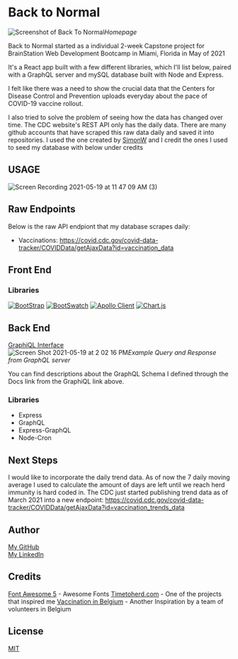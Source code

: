 # Back to Normal
![Screenshot of Back To Normal](https://user-images.githubusercontent.com/4029060/118316928-691d0a80-b4c5-11eb-8049-c2d3faf77531.png)*Homepage*

Back to Normal started as a individual 2-week Capstone project for BrainStation Web Development Bootcamp in Miami, Florida in May of 2021

It's a React app built with a few different libraries, which I'll list below, paired with a GraphQL server and mySQL database built with Node and Express.

I felt like there was a need to show the crucial data that the Centers for Disease Control and Prevention uploads everyday about the pace of COVID-19 vaccine rollout.

I also tried to solve the problem of seeing how the data has changed over time. The CDC website's REST API only has the daily data. There are many github accounts that have scraped this raw data daily and saved it into repositories. I used the one created by [SimonW](https://github.com/simonw) and I credit the ones I used to seed my database with below under credits
## USAGE
![Screen Recording 2021-05-19 at 11 47 09 AM (3)](https://user-images.githubusercontent.com/4029060/118889666-6ce8cc80-b8cb-11eb-94db-1a691eaf8074.gif)
## Raw Endpoints

Below is the raw API endpiont that my database scrapes daily:

- Vaccinations: https://covid.cdc.gov/covid-data-tracker/COVIDData/getAjaxData?id=vaccination_data
## Front End

### Libraries
[![BootStrap](https://user-images.githubusercontent.com/4029060/118845925-32b30700-b89a-11eb-8370-7533b90941da.png)](https://getbootstrap.com/) [![BootSwatch](https://user-images.githubusercontent.com/4029060/118846996-4448de80-b89b-11eb-9edb-9852a6fe0633.png)](https://bootswatch.com/darkly/) [![Apollo Client](https://user-images.githubusercontent.com/4029060/118849872-28930780-b89e-11eb-806c-d9e10cdaed50.png)](https://www.apollographql.com/docs/react/)  [![Chart.js](https://user-images.githubusercontent.com/4029060/119051330-06c67d00-b991-11eb-9c9e-4f92d0a7b9b9.png)](https://www.chartjs.org/)
## Back End
[GraphiQL Interface](https://backtonormal.herokuapp.com/graphql)  
![Screen Shot 2021-05-19 at 2 02 16 PM](https://user-images.githubusercontent.com/4029060/119047173-91a47900-b98b-11eb-93f2-aefeae51466f.png)*Example Query and Response from GraphQL server*

You can find descriptions about the GraphQL Schema I defined through the Docs link from the GraphiQL link above.

### Libraries
- Express
 - GraphQL
 - Express-GraphQL
- Node-Cron
## Next Steps

I would like to incorporate the daily trend data. As of now the 7 daily moving average I used to calculate the amount of days are left until we reach herd immunity is hard coded in. The CDC just started publishing trend data as of March 2021 into a new endpoint:
https://covid.cdc.gov/covid-data-tracker/COVIDData/getAjaxData?id=vaccination_trends_data

## Author
[My GitHub](https://github.com/calebcross)  
[My LinkedIn](https://www.linkedin.com/in/calebacross/)

## Credits
[Font Awesome 5](https://fontawesome.com/start) - Awesome Fonts
[Timetoherd.com](https://timetoherd.com/) - One of the projects that inspired me
[Vaccination in Belgium](https://covid-vaccinatie.be/en) - Another Inspiration by a team of volunteers in Belgium



## License
[MIT](https://choosealicense.com/licenses/mit/)
